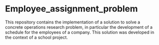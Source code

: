 # Employee_assignment_problem

This repository contains the implementation of a solution to solve a concrete operations research problem, in particular the development of a schedule for the employees of a company. This solution was developed in the context of a school project.

